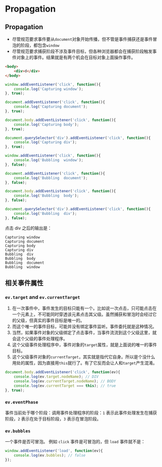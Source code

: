 # Propagation

## Propagation
* 尽管规范要求事件要从`document`对象开始传播，但不管是事件捕获还是事件冒泡的阶段，都包含`window`
* 尽管规范要求捕获阶段不涉及事件目标，但各种浏览器都会在捕获阶段触发事件对象上的事件。结果就是有两个机会在目标对象上面操作事件。

```html
<body>
    <div>d</div>
</body>
```

```js
window.addEventListener('click', function(){
    console.log('Capturing window');
}, true);

document.addEventListener('click', function(){
    console.log('Capturing document');
}, true);

document.body.addEventListener('click', function(){
    console.log('Capturing body');
}, true);

document.querySelector('div').addEventListener('click', function(){
    console.log('Capturing div');
}, true);

window.addEventListener('click', function(){
    console.log('Bubbling  window');
}, false);

document.addEventListener('click', function(){
    console.log('Bubbling  document');
}, false);

document.body.addEventListener('click', function(){
    console.log('Bubbling  body');
}, false);

document.querySelector('div').addEventListener('click', function(){
    console.log('Bubbling  div');
}, false);
```

点击 div 之后的输出是：
```shell
Capturing window
Capturing document
Capturing body
Capturing div
Bubbling  div
Bubbling  body
Bubbling  document
Bubbling  window
```

## 相关事件属性
### `ev.target` and `ev.currentTarget`
1. 在一次事件中，事件发生的目标只能有一个。比如说一次点击，只可能点击在一个元素上，不可能同时穿透该元素点击其父级。虽然捕获和冒泡时会经过它的父级，但真实的事件目标是唯一的。
2. 而这个唯一的事件目标，可能并没有绑定事件监听。事件委托就是这种情况。
3. 当然，如果事件对象的父级绑定了点击事件，当事件流流到这个父级这里，就会这个父级的事件处理程序。
4. 这个父级事件处理程序中，事件对象的`target`属性，就是上面说的唯一的事件目标。
5. 这个父级事件对象的`currentTarget`，其实就是指代它自身。所以是个没什么用处的属性，因为直接用`this`就行了。有了它反而会让人和`target`产生混淆。
```js
document.body.addEventListener('click', function(ev){
    console.log(ev.target.nodeName); // DIV
    console.log(ev.currentTarget.nodeName); // BODY
    console.log(ev.currentTarget === this); // true
}, true);
```

### `ev.eventPhase`
事件当前处于哪个阶段：调用事件处理程序的阶段：`1` 表示此事件处理发生在捕获阶段，`2` 表示在处于目标阶段，`3` 表示在冒泡阶段。

### `ev.bubbles`
一个事件是否可冒泡。
例如 `click` 事件是可冒泡的，但 `load` 事件就不是：
```js
window.addEventListener('load', function(ev){
    console.log(ev.bubbles); // false
});
```
